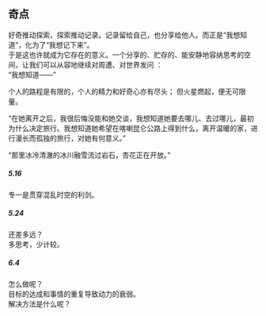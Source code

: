 ## 奇点

好奇推动探索，探索推动记录。记录留给自己，也分享给他人。而正是“我想知道”，化为了“我想记下来”。  
于是这也许就成为它存在的意义。一个分享的、贮存的、能安静地容纳思考的空间，让我们可以从容地继续对周遭、对世界发问 ：   
   “我想知道——”


个人的路程是有限的，个人的精力和好奇心亦有尽头； 但火星燃起，便无可限量。
	
“在她离开之后，我很后悔没能和她交谈，我想知道她要去哪儿、去过哪儿，最初为什么决定旅行。我想知道她希望在喀喇昆仑公路上得到什么，离开温暖的家，进行漫长而孤独的旅行，对她有何意义。”


“那里冰冷清澈的冰川融雪流过岩石，杏花正在开放。”

##### 5.16  
专一是贯穿混乱时空的利剑。

##### 5.24
还差多远？  
多思考，少计较。  

##### 6.4
怎么做呢？  
目标的达成和事情的重复导致动力的衰弱。  
解决方法是什么呢？  
